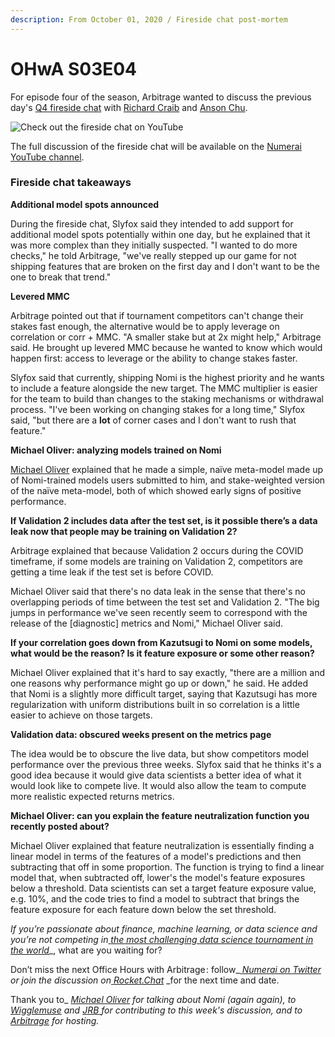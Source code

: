 ```yaml
---
description: From October 01, 2020 / Fireside chat post-mortem
---
```


# OHwA S03E04

For episode four of the season, Arbitrage wanted to discuss the previous day's [Q4 fireside chat](https://www.youtube.com/watch?v=mbwMXUzPot4\&feature=youtu.be) with [Richard Craib](https://twitter.com/richardcraib) and [Anson Chu](https://twitter.com/ansonschu).

![Check out the fireside chat on YouTube](../../../../.gitbook/assets/fireside-boys.png)

The full discussion of the fireside chat will be available on the [Numerai YouTube channel](https://youtube.com/numerai).

### Fireside chat takeaways

**Additional model spots announced**

During the fireside chat, Slyfox said they intended to add support for additional model spots potentially within one day, but he explained that it was more complex than they initially suspected. "I wanted to do more checks," he told Arbitrage, "we've really stepped up our game for not shipping features that are broken on the first day and I don't want to be the one to break that trend."

**Levered MMC**

Arbitrage pointed out that if tournament competitors can't change their stakes fast enough, the alternative would be to apply leverage on correlation or corr + MMC. "A smaller stake but at 2x might help," Arbitrage said. He brought up levered MMC because he wanted to know which would happen first: access to leverage or the ability to change stakes faster.

Slyfox said that currently, shipping Nomi is the highest priority and he wants to include a feature alongside the new target. The MMC multiplier is easier for the team to build than changes to the staking mechanisms or withdrawal process. "I've been working on changing stakes for a long time," Slyfox said, "but there are a **lot** of corner cases and I don't want to rush that feature."

**Michael Oliver: analyzing models trained on Nomi**

[Michael Oliver](https://numer.ai/mdo) explained that he made a simple, naïve meta-model made up of Nomi-trained models users submitted to him, and stake-weighted version of the naïve meta-model, both of which showed early signs of positive performance.

**If Validation 2 includes data after the test set, is it possible there’s a data leak now that people may be training on Validation 2?**

Arbitrage explained that because Validation 2 occurs during the COVID timeframe, if some models are training on Validation 2, competitors are getting a time leak if the test set is before COVID.

Michael Oliver said that there's no data leak in the sense that there's no overlapping periods of time between the test set and Validation 2. "The big jumps in performance we've seen recently seem to correspond with the release of the \[diagnostic] metrics and Nomi," Michael Oliver said.

**If your correlation goes down from Kazutsugi to Nomi on some models, what would be the reason? Is it feature exposure or some other reason?**

Michael Oliver explained that it's hard to say exactly, "there are a million and one reasons why performance might go up or down," he said. He added that Nomi is a slightly more difficult target, saying that Kazutsugi has more regularization with uniform distributions built in so correlation is a little easier to achieve on those targets.

**Validation data: obscured weeks present on the metrics page**

The idea would be to obscure the live data, but show competitors model performance over the previous three weeks. Slyfox said that he thinks it's a good idea because it would give data scientists a better idea of what it would look like to compete live. It would also allow the team to compute more realistic expected returns metrics.

**Michael Oliver: can you explain the feature neutralization function you recently posted about?**

Michael Oliver explained that feature neutralization is essentially finding a linear model in terms of the features of a model's predictions and then subtracting that off in some proportion. The function is trying to find a linear model that, when subtracted off, lower's the model's feature exposures below a threshold. Data scientists can set a target feature exposure value, e.g. 10%, and the code tries to find a model to subtract that brings the feature exposure for each feature down below the set threshold.

_If you’re passionate about finance, machine learning, or data science and you’re not competing in_[ _the most challenging data science tournament in the world_](https://numer.ai/tournament)\_, what are you waiting for?

Don’t miss the next Office Hours with Arbitrage : follow\_[ _Numerai on Twitter_](http://twitter.com/numerai) _or join the discussion on_[ _Rocket.Chat_](https://community.numer.ai/home) \_for the next time and date.

Thank you to\_ [_Michael Oliver_](https://numer.ai/mdo) _for talking about Nomi (again again), to_ [_Wigglemuse_](https://numer.ai/wigglemuse) _and_ [_JRB_ ](https://numer.ai/jrb)_for contributing to this week's discussion,_ _and to_ [_Arbitrage_](https://numer.ai/arbitrage) _for hosting._
